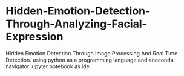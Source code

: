 # Hidden-Emotion-Detection-Through-Analyzing-Facial-Expression
Hidden Emotion Detection Through Image Processing And Real Time Detection.
using python as a programming language and anaconda navigator jupyter notebook as ide.
